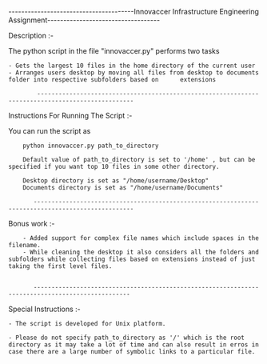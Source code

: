 ---------------------------------------Innovaccer Infrastructure Engineering Assignment-----------------------------------


Description :-

The python script in the file "innovaccer.py" performs two tasks 
	
	- Gets the largest 10 files in the home directory of the current user
	- Arranges users desktop by moving all files from desktop to documents folder into respective subfolders based on      extensions

            -------------------------------------------------------------------------------------------------

Instructions For Running The Script :-

You can run the script as   
	
		python innovaccer.py path_to_directory

		Default value of path_to_directory is set to '/home' , but can be specified if you want top 10 files in some other directory.

        Desktop directory is set as "/home/username/Desktop"
        Documents directory is set as "/home/username/Documents"

           --------------------------------------------------------------------------------------------------

 Bonus work :-

 		- Added support for complex file names which include spaces in the filename.
 		- While cleaning the desktop it also considers all the folders and subfolders while collecting files based on extensions instead of just taking the first level files.


           ------------------------------------------------------------------------------------------------- 

 Special Instructions :-

 	- The script is developed for Unix platform.

 	- Please do not specify path_to_directory as '/' which is the root directory as it may take a lot of time and can also result in erros in case there are a large number of symbolic links to a particular file.

